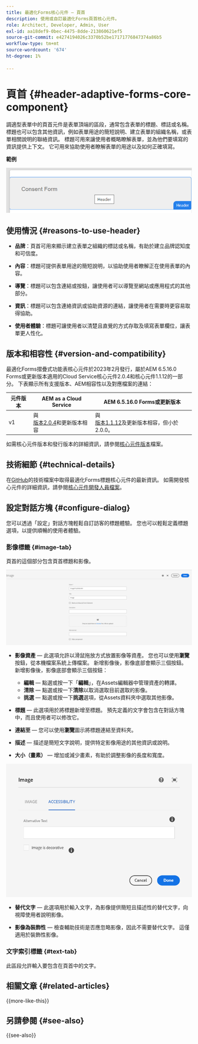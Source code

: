 ```yaml
---
title: 最適化Forms核心元件 — 頁首
description: 使用或自訂最適化Forms頁首核心元件。
role: Architect, Developer, Admin, User
exl-id: aa18def9-0bec-4475-8dde-213860621ef5
source-git-commit: e4274194026c3370b52be17171776847374a86b5
workflow-type: tm+mt
source-wordcount: '674'
ht-degree: 1%

---
```


# 頁首 {#header-adaptive-forms-core-component}

調適型表單中的頁首元件是表單頂端的區段，通常包含表單的標題、標誌或名稱。 標題也可以包含其他資訊，例如表單用途的簡短說明、建立表單的組織名稱，或表單相關說明的聯絡資訊。 標題可用來讓使用者概略瞭解表單，並為他們要填寫的資訊提供上下文。 它可用來協助使用者瞭解表單的用途以及如何正確填寫。

**範例**

![範例](/help/adaptive-forms/assets/header.png)

## 使用情況 {#reasons-to-use-header}

- **品牌**：頁首可用來顯示建立表單之組織的標誌或名稱，有助於建立品牌認知度和可信度。

- **內容**：標題可提供表單用途的簡短說明，以協助使用者瞭解正在使用表單的內容。

- **導覽**：標題可以包含連結或按鈕，讓使用者可以導覽至網站或應用程式的其他部分。

- **資訊**：標題可以包含連絡資訊或協助資源的連結，讓使用者在需要時更容易取得協助。

- **使用者體驗**：標題可讓使用者以清楚且直覺的方式存取及填寫表單欄位，讓表單更人性化。

## 版本和相容性 {#version-and-compatibility}

最適化Forms摺疊式功能表核心元件於2023年2月發行，屬於AEM 6.5.16.0 Forms或更新版本適用的Cloud Service核心元件2.0.4和核心元件1.1.12的一部分。 下表顯示所有支援版本、AEM相容性以及對應檔案的連結：

| 元件版本 | AEM as a Cloud Service  | AEM 6.5.16.0 Forms或更新版本 |
|---|---|---|
| v1 | 與<br>[版本2.0.4](/help/adaptive-forms/version.md)和更新版本相容 | 與<br>[版本1.1.12](/help/adaptive-forms/version.md)及更新版本相容，但小於2.0.0。 |

如需核心元件版本和發行版本的詳細資訊，請參閱[核心元件版本](/help/adaptive-forms/version.md)檔案。


<!-- ## Sample Component Output {#sample-component-output}

To experience the Accordion Component as well as see examples of its configuration options as well as HTML and JSON output, visit the [Component Library](https://adobe.com/go/aem_cmp_library_accordion). -->

## 技術細節 {#technical-details}

在[GitHub](https://github.com/adobe/aem-core-forms-components/tree/master/ui.af.apps/src/main/content/jcr_root/apps/core/fd/components/form/pageheader/v1/pageheader)的技術檔案中取得最適化Forms標題核心元件的最新資訊。 如需開發核心元件的詳細資訊，請參閱[核心元件開發人員檔案](/help/developing/overview.md)。

## 設定對話方塊 {#configure-dialog}

您可以透過「設定」對話方塊輕鬆自訂訪客的標題體驗。 您也可以輕鬆定義標題選項，以提供順暢的使用者體驗。

### 影像標籤 {#image-tab}

頁首的這個部分包含頁首標題和影像。

![影像標籤](/help/adaptive-forms/assets/header_image.png)

- **影像資產** — 此選項允許以滑鼠拖放方式放置影像等資產。 您也可以使用&#x200B;**瀏覽**&#x200B;按鈕，從本機檔案系統上傳檔案。 新增影像後，影像底部會顯示三個按鈕。 新增影像後，影像底部會顯示三個按鈕：
   - **編輯** — 點選或按一下「**編輯**」，在Assets編輯器中管理資產的轉譯。
   - **清除** — 點選或按一下&#x200B;**清除**&#x200B;以取消選取目前選取的影像。
   - **挑選** — 點選或按一下&#x200B;**挑選**&#x200B;選項，從Assets資料夾中選取其他影像。

- **標題** — 此選項用於將標題新增至標題。 預先定義的文字會包含在對話方塊中，而且使用者可以修改它。
- **連結至** — 您可以使用&#x200B;**瀏覽**&#x200B;圖示將標題連結至資料夾。
- **描述** — 描述是簡短文字說明，提供特定影像用途的其他資訊或說明。
- **大小（畫素）** — 增加或減少畫素，有助於調整影像的長度和寬度。

![accessibilitytab](/help/adaptive-forms/assets/header_accessibility.png)

- **替代文字** — 此選項用於輸入文字，為影像提供簡短且描述性的替代文字，向視障使用者說明影像。

- **影像為裝飾性** — 檢查輔助技術是否應忽略影像，因此不需要替代文字。 這僅適用於裝飾性影像。

### 文字索引標籤 {#text-tab}

此區段允許輸入要包含在頁首中的文字。

<!--

## Related article {#related-article}

* [Create a standalone Adaptive Form](https://experienceleague.adobe.com/docs/experience-manager-cloud-service/content/forms/adaptive-forms-authoring/authoring-adaptive-forms-core-components/create-an-adaptive-form-on-forms-cs/creating-adaptive-form-core-components.html)

-->

## 相關文章 {#related-articles}

{{more-like-this}}

## 另請參閱 {#see-also}

{{see-also}}
